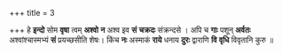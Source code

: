+++
title = 3

+++
हे **इन्दो** सोम **वृषा** त्वम् **अश्वो** **न** अश्व इव **सं** **चक्रदः** संक्रन्दसे । अपि च **गाः** पशून् **अर्वतः** अश्वांश्चास्मभ्यं **सं** प्रयच्छसीति शेषः। किंच **नः** अस्माकं **राये** धनाय **दुरः** द्वाराणि **वि** **वृधि** विवृतानि कुरु ॥